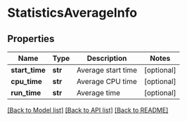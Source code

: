 # StatisticsAverageInfo

## Properties
Name | Type | Description | Notes
------------ | ------------- | ------------- | -------------
**start_time** | **str** | Average start time | [optional] 
**cpu_time** | **str** | Average CPU time | [optional] 
**run_time** | **str** | Average time | [optional] 

[[Back to Model list]](../README.md#documentation-for-models) [[Back to API list]](../README.md#documentation-for-api-endpoints) [[Back to README]](../README.md)

